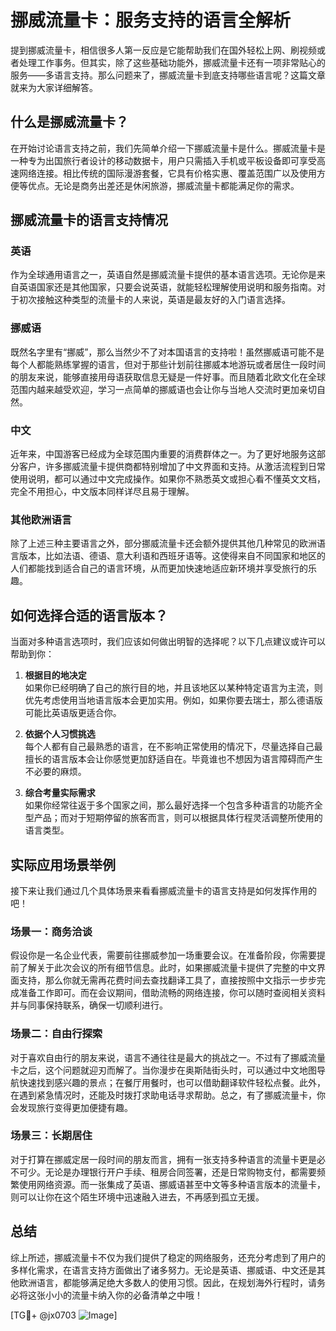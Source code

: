 # 挪威流量卡：服务支持的语言全解析

提到挪威流量卡，相信很多人第一反应是它能帮助我们在国外轻松上网、刷视频或者处理工作事务。但其实，除了这些基础功能外，挪威流量卡还有一项非常贴心的服务——多语言支持。那么问题来了，挪威流量卡到底支持哪些语言呢？这篇文章就来为大家详细解答。

## 什么是挪威流量卡？

在开始讨论语言支持之前，我们先简单介绍一下挪威流量卡是什么。挪威流量卡是一种专为出国旅行者设计的移动数据卡，用户只需插入手机或平板设备即可享受高速网络连接。相比传统的国际漫游套餐，它具有价格实惠、覆盖范围广以及使用方便等优点。无论是商务出差还是休闲旅游，挪威流量卡都能满足你的需求。

## 挪威流量卡的语言支持情况

### 英语
作为全球通用语言之一，英语自然是挪威流量卡提供的基本语言选项。无论你是来自英语国家还是其他国家，只要会说英语，就能轻松理解使用说明和服务指南。对于初次接触这种类型的流量卡的人来说，英语是最友好的入门语言选择。

### 挪威语
既然名字里有“挪威”，那么当然少不了对本国语言的支持啦！虽然挪威语可能不是每个人都能熟练掌握的语言，但对于那些计划前往挪威本地游玩或者居住一段时间的朋友来说，能够直接用母语获取信息无疑是一件好事。而且随着北欧文化在全球范围内越来越受欢迎，学习一点简单的挪威语也会让你与当地人交流时更加亲切自然。

### 中文
近年来，中国游客已经成为全球范围内重要的消费群体之一。为了更好地服务这部分客户，许多挪威流量卡提供商都特别增加了中文界面和支持。从激活流程到日常使用说明，都可以通过中文完成操作。如果你不熟悉英文或担心看不懂英文文档，完全不用担心，中文版本同样详尽且易于理解。

### 其他欧洲语言
除了上述三种主要语言之外，部分挪威流量卡还会额外提供其他几种常见的欧洲语言版本，比如法语、德语、意大利语和西班牙语等。这使得来自不同国家和地区的人们都能找到适合自己的语言环境，从而更加快速地适应新环境并享受旅行的乐趣。

## 如何选择合适的语言版本？

当面对多种语言选项时，我们应该如何做出明智的选择呢？以下几点建议或许可以帮助到你：

1. **根据目的地决定**  
   如果你已经明确了自己的旅行目的地，并且该地区以某种特定语言为主流，则优先考虑使用当地语言版本会更加实用。例如，如果你要去瑞士，那么德语版可能比英语版更适合你。

2. **依据个人习惯挑选**  
   每个人都有自己最熟悉的语言，在不影响正常使用的情况下，尽量选择自己最擅长的语言版本会让你感觉更加舒适自在。毕竟谁也不想因为语言障碍而产生不必要的麻烦。

3. **综合考量实际需求**  
   如果你经常往返于多个国家之间，那么最好选择一个包含多种语言的功能齐全型产品；而对于短期停留的旅客而言，则可以根据具体行程灵活调整所使用的语言类型。

## 实际应用场景举例

接下来让我们通过几个具体场景来看看挪威流量卡的语言支持是如何发挥作用的吧！

### 场景一：商务洽谈
假设你是一名企业代表，需要前往挪威参加一场重要会议。在准备阶段，你需要提前了解关于此次会议的所有细节信息。此时，如果挪威流量卡提供了完整的中文界面支持，那么你就无需再花费时间去查找翻译工具了，直接按照中文指示一步步完成准备工作即可。而在会议期间，借助流畅的网络连接，你可以随时查阅相关资料并与同事保持联系，确保一切顺利进行。

### 场景二：自由行探索
对于喜欢自由行的朋友来说，语言不通往往是最大的挑战之一。不过有了挪威流量卡之后，这个问题就迎刃而解了。当你漫步在奥斯陆街头时，可以通过中文地图导航快速找到感兴趣的景点；在餐厅用餐时，也可以借助翻译软件轻松点餐。此外，在遇到紧急情况时，还能及时拨打求助电话寻求帮助。总之，有了挪威流量卡，你会发现旅行变得更加便捷有趣。

### 场景三：长期居住
对于打算在挪威定居一段时间的朋友而言，拥有一张支持多种语言的流量卡更是必不可少。无论是办理银行开户手续、租房合同签署，还是日常购物支付，都需要频繁使用网络资源。而一张集成了英语、挪威语甚至中文等多种语言版本的流量卡，则可以让你在这个陌生环境中迅速融入进去，不再感到孤立无援。

## 总结

综上所述，挪威流量卡不仅为我们提供了稳定的网络服务，还充分考虑到了用户的多样化需求，在语言支持方面做出了诸多努力。无论是英语、挪威语、中文还是其他欧洲语言，都能够满足绝大多数人的使用习惯。因此，在规划海外行程时，请务必将这张小小的流量卡纳入你的必备清单之中哦！

[TG💪+ @jx0703 ![Image](https://github.com/user-attachments/assets/dbca1d08-cadb-493c-b0ec-ad6f7a83f270)]
